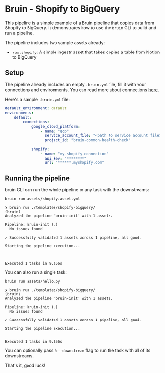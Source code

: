 # Bruin - Shopify to BigQuery

This pipeline is a simple example of a Bruin pipeline that copies data from Shopify to BigQuery. It demonstrates how to use the `bruin` CLI to build and run a pipeline.

The pipeline includes two sample assets already:
- `raw.shopify`: A simple ingestr asset that takes copies a table from Notion to BigQuery

## Setup
The pipeline already includes an empty `.bruin.yml` file, fill it with your connections and environments. You can read more about connections [here](https://bruin-data.github.io/bruin/connections/overview.html).

Here's a sample `.bruin.yml` file:

```yaml
default_environment: default
environments:
    default:
        connections:
            google_cloud_platform:
                - name: "gcp"
                  service_account_file: "<path to service account file>"
                  project_id: "bruin-common-health-check"

            shopify:
                - name: "my-shopify-connection"
                  api_key: "********"
                  url: "******.myshopify.com"
```

## Running the pipeline

bruin CLI can run the whole pipeline or any task with the downstreams:

```shell
bruin run assets/shopify.asset.yml
```

```shell
❯ bruin run ./templates/shopify-bigquery/                                                       (bruin) 
Analyzed the pipeline 'bruin-init' with 1 assets.

Pipeline: bruin-init (.)
  No issues found

✓ Successfully validated 1 assets across 1 pipeline, all good.

Starting the pipeline execution...



Executed 1 tasks in 9.656s
```

You can also run a single task:

```shell
bruin run assets/hello.py                            
```

```shell
❯ bruin run ./templates/shopify-bigquery/                                                       (bruin) 
Analyzed the pipeline 'bruin-init' with 1 assets.

Pipeline: bruin-init (.)
  No issues found

✓ Successfully validated 1 assets across 1 pipeline, all good.

Starting the pipeline execution...


Executed 1 tasks in 9.656s
```

You can optionally pass a `--downstream` flag to run the task with all of its downstreams.

That's it, good luck!
